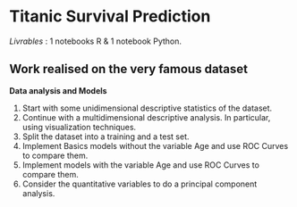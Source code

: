# Titanic Survival Prediction


*Livrables* : 1 notebooks R & 1 notebook Python.

## Work realised on the very famous dataset

**Data analysis and Models**

1. Start with some unidimensional descriptive statistics of the dataset.
2. Continue with a multidimensional descriptive analysis. In particular, using visualization techniques.
3. Split the dataset into a training and a test set.
4. Implement Basics models without the variable Age and use ROC Curves to compare them.
5. Implement models with the variable Age and use ROC Curves to compare them.
6. Consider the quantitative variables to do a principal component analysis.



